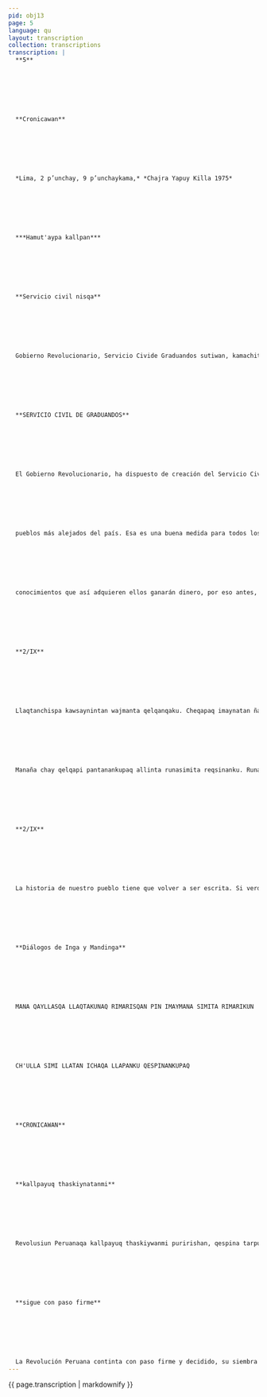 ```yaml
---
pid: obj13
page: 5
language: qu
layout: transcription
collection: transcriptions
transcription: |
  **5**
  
  
  
  
  
  
  
  **Cronicawan**
  
  
  
  
  
  
  
  *Lima, 2 p’unchay, 9 p’unchaykama,* *Chajra Yapuy Killa 1975*
  
  
  
  
  
  
  
  ***Hamut'aypa kallpan***
  
  
  
  
  
  
  
  **Servicio civil nisqa**
  
  
  
  
  
  
  
  Gobierno Revolucionario, Servicio Civide Graduandos sutiwan, kamachita qespichiran, kay kamachiwanmi mashkhakushan, llapan yachachikuq runakuna, hatunYachay Wasipi yachaqkuna, profesional kanankupaq, lliw Peru Suyu llaqtakunapi, aswan kharu llaqtakunapi, ñawpaqta llank’anankuta. Chayqa allinmi kanqa, llapan peruano masinchiskunan, qolqeta churashanku, hatun Yachay Waskananpaq, cheqaqmi kashan, paykunan chaypi yachamunku kaqllataqmi, hinaspa qhepaman chay yachaywan qolqeta hap'inqaku chayqa, ñawpaqtaraq, chikallantapas llaqta runakunaman kutichimunanku. Chaytan reqsinchis Servicio Civil de Graduandos SECIGRA sutiwan.
  
  
  
  
  
  
  
  **SERVICIO CIVIL DE GRADUANDOS**
  
  
  
  
  
  
  
  El Gobierno Revolucionario, ha dispuesto de creación del Servicio Civil de Graduandos. Con esta disposición se busca que todos aquellos que estudian en las Universidades como requisito para ser profesionales, deben prestar servicios en las zonas y
  
  
  
  
  
  
  
  pueblos más alejados del país. Esa es una buena medida para todos los peruano al igual que nosotros con tribuímos con nuestro dinero para la existencia de las Universidades, y de ese modo puede sostenerse los estudios de esos estudiantes, y luego, con los
  
  
  
  
  
  
  
  conocimientos que así adquieren ellos ganarán dinero, por eso antes, por los menos en pequeña medidadeben devolver al pueblo algo que el mismo puebloles ha dado. A eso conocemos conel nombre de Servicio Civilde Graduandos. SECIGRA.
  
  
  
  
  
  
  
  **2/IX**
  
  
  
  
  
  
  
  Llaqtanchispa kawsaynintan wajmanta qelqanqaku. Cheqapaq imaynatan ñawpaq runakuna awqanakuranku imaynatan qasi tiyayman chayaranku, imaynatan kawsaranku, imaynan wak’a wasinku karan, lliwtapuni huqmanta qhawananku.
  
  
  
  
  
  
  
  Manaña chay qelqapi pantanankupaq allinta runasimita reqsinanku. Runasimin llaqtanchispa nunan, llaqtanchispa saphinllaqtanchispa ñosqonnin. Runasimipin ñawpaq runakuna ruwasqankuta churaranku. Mana runasimita yachanqaku chayqa, manapunin Peru wiñasqanta yachanqakuchu.
  
  
  
  
  
  
  
  **2/IX**
  
  
  
  
  
  
  
  La historia de nuestro pueblo tiene que volver a ser escrita. Si verdaderamente se quiere conocer la guerra y la paz en la antiguedad, debe revisarse la historia. Cómo vivieron, cómo fueron sus templos, todo tiene que volverse a mirar desde otra perspectiva. Para no volverse a equivocar en esa nueva historia deben conocer perfectamente el quechua. El quechua es el alma de nuestro pueblo, es la raíz de la multitud, el cerebro del pueblo. En el quechua pusieron sus experiencias los hombres de la antigúedad. Si no conocen la amplitud del quechua es imposible conocer el crecimiento del Perú.
  
  
  
  
  
  
  
  **Diálogos de Inga y Mandinga**
  
  
  
  
  
  
  
  MANA QAYLLASQA LLAQTAKUNAQ RIMARISQAN PIN IMAYMANA SIMITA RIMARIKUN
  
  
  
  
  
  
  
  CH'ULLA SIMI LLATAN ICHAQA LLAPANKU QESPINANKUPAQ
  
  
  
  
  
  
  
  **CRONICAWAN**
  
  
  
  
  
  
  
  **kallpayuq thaskiynatanmi**
  
  
  
  
  
  
  
  Revolusiun Peruanaqa kallpayuq thaskiywanmi puririshan, qespina tarpuyninmi, hatarichina llank’ayninmi ichaqa, mana ch’ullatuytapas sayanqachu, manallataqmi imapipas pisiyanqachu. Runakunallan chaskinakunku, mananichaqa llank’ana samanchu. Fuerza Armada kamachikusqan raykun, Wamink’a Juan Velasco Alaradoq rantinta, Wamink'a Francisco Morales Bermudez yapuspa kamachinqa. Plan Inca, Estatuto Revolucionario, Bases deológicas nisqankuman hinan llaqtanchispa kawsayninta ranpanqa. Chajra llank'asqankuta unaypaq chaskikapuq llaqta masinchis runakunan, ñawpaq runakuna yanasqa runakuna, mana imayuq runakuna lanhat'alliqkuna, kikinpaq chajra llank’aqkuna, rikunankupuni musuqchakuywan, saphichakuywan kunan ruwakusqanta. Llaqtan, Fuerza Armadanwan, mana pipas mana imapas qhepaman kutichiq ñanta puririshanku. Ancha hatun pacha t'ijray kuyuykunan —ñuqanchispa kaqkuna hina sut'ichaspa chaninwanmi kamayninkupi amachasqa kashanku, manakaqniyuq runakunapaq ruwaykuna aypasqanpi. Kay pacha t'ijraypin kashanku llaqtaq llapanunanchankuna, kutipakuy ancha sasa sñanmi uyawanchis. Kay Pacha T'ijraypi purisqanchispi lespinanchispaqmi, p’uchukaspa hayllinapaqmi llaqta Fuerza Armadawan ch’ullanchakuyninmi aswan allin tajyananpaq puririynin.
  
  
  
  
  
  
  
  **sigue con paso firme**
  
  
  
  
  
  
  
  La Revolución Peruana continta con paso firme y decidido, su siembra libertadora y su obra de construcción no se detendrá por un instante nisufrirá mengua alguna. Se han relevado los hombres la tarea no tiene pausa. Por decisión Institucionalizada de la Fuerza Armada, el General Juan Velasco Alvarado ha sido reemplazado por el General Francisco Morales Bermúdez. El conducirá los destinos del Perú hacia las metas que se trazó en el Plan Inca, El Estatuto Revolucionario y las Bases deológicas de la Revolución Peruana. Los hombres del Perú que han rescatado sus cras para siempre, los parias y los desposeidos de antes, que ahora usufructuan y siembran sus propias tierras, tienen que ver en el cambio un principio de renovación y consolidación de las conquistas que vienen logrando. El pueblo y su Fuerza Armada, han emprendide un camino del que nadie ni nada los hará retroceder. Los grandes movimientos revolucionarios —como el nuestro están defendidos por la verdad de la justicia que imponen y por los logros que alcanzan en favor de las mayorias desposeidas. Las banderas del pueblo están en puños revolucionarios, un sendero dificil y desafiante nos espera. La unidad pueblo Fuerza Armada es la mayor garantía para el éxito y el triunfo final de Proceso Revolucionario Peruano. Porque confiamos plenamente en los conductores de la Revolución, tenemos más fe y creemos en su profundización.
---
```


{{ page.transcription | markdownify }}
